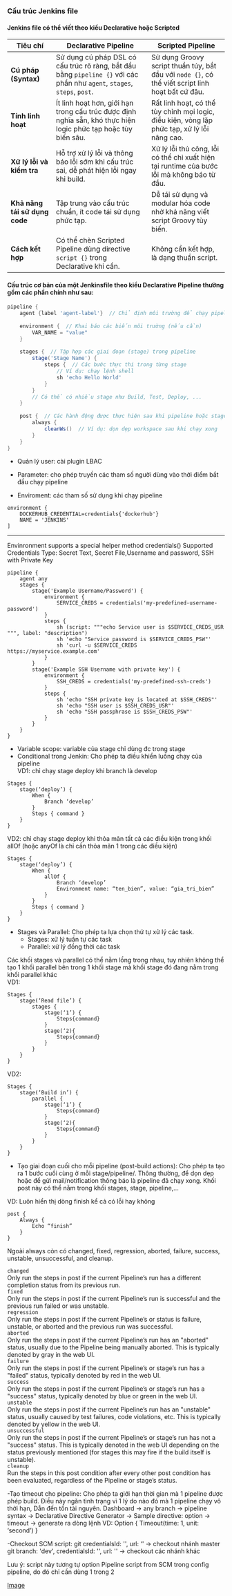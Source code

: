 ### Cấu trúc Jenkins file

#### Jenkins file có thể viết theo kiểu Declarative hoặc Scripted

| Tiêu chí                  | Declarative Pipeline                                     | Scripted Pipeline                                       |
|---------------------------|---------------------------------------------------------|--------------------------------------------------------|
| **Cú pháp (Syntax)**        | Sử dụng cú pháp DSL có cấu trúc rõ ràng, bắt đầu bằng `pipeline {}` với các phần như `agent`, `stages`, `steps`, `post`. | Sử dụng Groovy script thuần túy, bắt đầu với `node {}`, có thể viết script linh hoạt bất cứ đâu. |
| **Tính linh hoạt**           | Ít linh hoạt hơn, giới hạn trong cấu trúc được định nghĩa sẵn, khó thực hiện logic phức tạp hoặc tùy biến sâu. | Rất linh hoạt, có thể tùy chỉnh mọi logic, điều kiện, vòng lặp phức tạp, xử lý lỗi nâng cao. |
| **Xử lý lỗi và kiểm tra**     | Hỗ trợ xử lý lỗi và thông báo lỗi sớm khi cấu trúc sai, dễ phát hiện lỗi ngay khi build. | Xử lý lỗi thủ công, lỗi có thể chỉ xuất hiện tại runtime của bước lỗi mà không báo từ đầu. |
| **Khả năng tái sử dụng code** | Tập trung vào cấu trúc chuẩn, ít code tái sử dụng phức tạp. | Dễ tái sử dụng và modular hóa code nhờ khả năng viết script Groovy tùy biến. |
| **Cách kết hợp**              | Có thể chèn Scripted Pipeline dùng directive `script {}` trong Declarative khi cần. | Không cần kết hợp, là dạng thuần script. |


#### Cấu trúc cơ bản của một Jenkinsfile theo kiểu Declarative Pipeline thường gồm các phần chính như sau:

```groovy
pipeline {
    agent {label 'agent-label'}  // Chỉ định môi trường để chạy pipeline (có thể là any hoặc none)
    
    environment {  // Khai báo các biến môi trường (nếu cần)
        VAR_NAME = "value"
    }
    
    stages {  // Tập hợp các giai đoạn (stage) trong pipeline
        stage('Stage Name') {
            steps {  // Các bước thực thi trong từng stage
                // Ví dụ: chạy lệnh shell
                sh 'echo Hello World'  
            }
        }
        // Có thể có nhiều stage như Build, Test, Deploy, ...
    }
    
    post {  // Các hành động được thực hiện sau khi pipeline hoặc stage kết thúc
        always {
            cleanWs()  // Ví dụ: dọn dẹp workspace sau khi chạy xong
        }
    }
}
```



- Quản lý user: cài plugin LBAC  
- Parameter: cho phép truyền các tham số người dùng vào thời điểm bắt đầu chạy pipeline  

- Enviroment: các tham số sử dụng khi chạy pipeline
```
environment {
    DOCKERHUB_CREDENTIAL=credentials{'dockerhub'}
    NAME = 'JENKINS'
]
```
---
Envinronment supports a special helper method credentials()
Supported Credentials Type: Secret Text, Secret File,Username and password, SSH with Private Key  
```
pipeline {
    agent any
    stages {
        stage('Example Username/Password') {
            environment {
                SERVICE_CREDS = credentials('my-predefined-username-password')
            }
            steps {
                sh (script: """echo Service user is $SERVICE_CREDS_USR """, label: "description")
                sh 'echo "Service password is $SERVICE_CREDS_PSW"'
                sh 'curl -u $SERVICE_CREDS https://myservice.example.com'
            }
        }
        stage('Example SSH Username with private key') {
            environment {
                SSH_CREDS = credentials('my-predefined-ssh-creds')
            }
            steps {
                sh 'echo "SSH private key is located at $SSH_CREDS"'
                sh 'echo "SSH user is $SSH_CREDS_USR"'
                sh 'echo "SSH passphrase is $SSH_CREDS_PSW"'
            }
        }
    }
}
```

- Variable scope: variable của stage chỉ dùng đc trong stage  
- Conditional trong Jenkin: Cho phép ta điều khiển luồng chạy của pipeline  
VD1: chỉ chạy stage deploy khi branch là develop
```
Stages {
	stage(‘deploy’) {
		When {
			Branch ‘develop’
		}
		Steps { command }
	}
}
```  
VD2: chỉ chạy stage deploy khi thỏa mãn tất cả các điều kiện trong khối allOf (hoặc anyOf là chỉ cần thỏa mãn 1 trong các điều kiện)  
```
Stages {
	stage(‘deploy’) {
		When {
			allOf {
				Branch ‘develop’
				Environment name: “ten_bien”, value: “gia_tri_bien”
			}
		}
		Steps { command }
	}
}
```
- Stages và Parallel: Cho phép ta lựa chọn thứ tự xử lý các task.  
    + Stages: xử lý tuần tự các task  
    + Parallel: xử lý đồng thời các task  

Các khối stages và parallel có thể nằm lồng trong nhau, tuy nhiên không thể tạo 1 khối parallel bên trong 1 khối stage mà khối stage đó đang nằm trong khối parallel khác  
VD1: 
```
Stages {
	stage(‘Read file’) {
		stages {
			stage(‘1’) {
				Steps{command}
			}
			stage(‘2){
				Steps{command}
			}
		}
	}
}
```
VD2:
```
Stages {
	stage(‘Build in’) {
		parallel {
			stage(‘1’) {
				Steps{command}
			}
			stage(‘2){
				Steps{command}
			}
		}
	}
}
```
- Tạo giai đoạn cuối cho mỗi pipeline (post-build actions): Cho phép ta tạo ra 1 bước cuối cùng ở mỗi stage/pipeline/. Thông thường, để dọn dẹp hoặc để gửi mail/notification thông báo là pipeline đã chạy xong. Khối post này có thể nằm trong khối stages, stage, pipeline,...

VD: Luôn hiển thị dòng finish kể cả có lỗi hay không
```
post {
	Always {
		Echo “finish”
	}
}
```
Ngoài always còn có changed, fixed, regression, aborted, failure, success, unstable, unsuccessful, and cleanup.  

`changed`  
Only run the steps in post if the current Pipeline’s run has a different completion status from its previous run.  
`fixed`  
Only run the steps in post if the current Pipeline’s run is successful and the previous run failed or was unstable.  
`regression`  
Only run the steps in post if the current Pipeline’s or status is failure, unstable, or aborted and the previous run was successful.  
`aborted`  
Only run the steps in post if the current Pipeline’s run has an "aborted" status, usually due to the Pipeline being manually aborted. This is typically denoted by gray in the web UI.  
`failure`  
Only run the steps in post if the current Pipeline’s or stage’s run has a "failed" status, typically denoted by red in the web UI.  
`success`  
Only run the steps in post if the current Pipeline’s or stage’s run has a "success" status, typically denoted by blue or green in the web UI.  
`unstable`  
Only run the steps in post if the current Pipeline’s run has an "unstable" status, usually caused by test failures, code violations, etc. This is typically denoted by yellow in the web UI.  
`unsuccessful`  
Only run the steps in post if the current Pipeline’s or stage’s run has not a "success" status. This is typically denoted in the web UI depending on the status previously mentioned (for stages this may fire if the build itself is unstable).  
`cleanup`  
Run the steps in this post condition after every other post condition has been evaluated, regardless of the Pipeline or stage’s status.  


-Tạo timeout cho pipeline: Cho phép ta giới hạn thời gian mà 1 pipeline được phép build. Điều này ngăn tình trạng vì 1 lý do nào đó mà 1 pipeline chạy vô thời hạn, Dẫn đến tốn tài nguyên.
Dashboard -> any branch -> pipeline syntax -> Declarative Directive Generator -> Sample directive: option -> timeout -> generate ra dòng lệnh
VD:
Option {
	Timeout(time: 1, unit: ‘second’)
}



-Checkout SCM
script:
git credentialsId: '<gitlab-credential>', url: ‘<url>' -> checkout nhánh master
git branch: 'dev', credentialsId: '<gitlab-credential>', url: '<url>' -> checkout các nhánh khác

Lưu ý: script này tương tự option Pipeline script from SCM trong config pipeline, do đó chỉ cần dùng 1 trong 2

[Image](https://drive.google.com/file/d/1-bAmYA8Ccr-fFBqGdNTCUfWWy1p_jPfB/view?usp=sharing)
